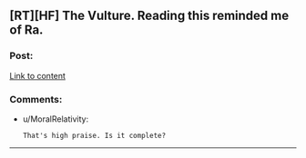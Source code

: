 ## [RT][HF] The Vulture. Reading this reminded me of Ra.

### Post:

[Link to content](http://forums.spacebattles.com/threads/the-vulture.309641/)

### Comments:

- u/MoralRelativity:
  ```
  That's high praise. Is it complete?
  ```

---


